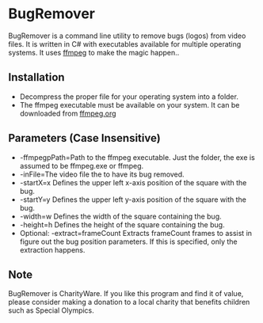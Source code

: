 # BugRemover
BugRemover is a command line utility to remove bugs (logos) from video files. It is written in C# with executables available for multiple operating systems.
It uses [ffmpeg](https://ffmpeg.org) to make the magic happen..

## Installation
- Decompress the proper file for your operating system into a folder. 
- The ffmpeg executable must be available on your system.  It can be downloaded from [ffmpeg.org](https://ffmpeg.org/download.html)

## Parameters (Case Insensitive)
- -ffmpegpPath=Path to the ffmpeg executable.  Just the folder, the exe is assumed to be ffmpeg.exe or ffmpeg.
- -inFile=The video file the to have its bug removed.
- -startX=x Defines the upper left x-axis position of the square with the bug.
- -startY=y Defines the upper left y-axis position of the square with the bug.
- -width=w Defines the width of the square containing the bug.
- -height=h Defines the height of the square containing the bug.
- Optional: -extract=frameCount Extracts frameCount frames to assist in figure out the bug position parameters. If this is specified, only the extraction happens.
  
## Note
BugRemover is CharityWare. If you like this program and find it of value, please consider making a donation to a local charity that benefits children such as Special Olympics. 
